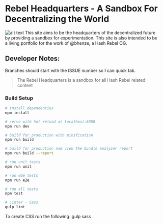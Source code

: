 
[twitter_banner]: https://drive.google.com/uc?export=download&id=19fLfd86Spxlt-kEM27vgTeG5Hu6plmI3 "Hash Rebel Banner"


# Rebel Headquarters - A Sandbox For Decentralizing the World
![alt text][twitter_banner]
This site aims to be the headquarters of the decentralized future by providing a sandbox for experimentation. This site is also intended to be a living portfolio for the work of @bhenze, a Hash Rebel OG.




## Developer Notes:
Branches should start with the ISSUE number so I can quick tab.


> The Rebel Headquarters is a sandbox for all Hash Rebel related content

### Build Setup

``` bash
# install dependencies
npm install

# serve with hot reload at localhost:8080
npm run dev

# build for production with minification
npm run build

# build for production and view the bundle analyzer report
npm run build --report

# run unit tests
npm run unit

# run e2e tests
npm run e2e

# run all tests
npm test

# Linter - Sass
gulp lint
```

To create CSS run the following:
gulp sass
